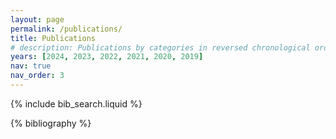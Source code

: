 ```yaml
---
layout: page
permalink: /publications/
title: Publications
# description: Publications by categories in reversed chronological order.  # generated by jekyll-scholar.
years: [2024, 2023, 2022, 2021, 2020, 2019]
nav: true
nav_order: 3
---
```


<!-- _pages/publications.md -->

<!-- Bibsearch Feature -->

{% include bib_search.liquid %}

<div class="publications">

{% bibliography %}

</div>
